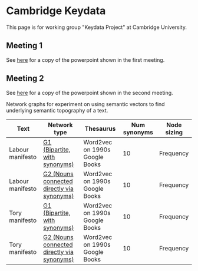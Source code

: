 # Cambridge Keydata

This page is for working group "Keydata Project" at Cambridge University.

## Meeting 1

See [here](https://www.dropbox.com/s/c8jmgddu3ekktj1/KeydataIntroMeeting.pptx?dl=0) for a copy of the powerpoint shown in the first meeting.

## Meeting 2

See [here](https://www.dropbox.com/s/pmm5bysdddvmkvf/keydata-meeting-2.pptx?dl=0) for a copy of the powerpoint shown in the second meeting.

Network graphs for experiment on using semantic vectors to find underlying semantic topography of a text.


| Text | Network type | Thesaurus | Num synonyms | Node sizing |
| ---- | ------------ | --------- | ------------ | ----------- |
| Labour manifesto | [G1 (Bipartite, with synonyms)](%assets_url%/networks/graph_labour_manifesto_G1.html) | Word2vec on 1990s Google Books | 10 | Frequency |
| Labour manifesto | [G2 (Nouns connected directly via synonyms)](%assets_url%/networks/graph_labour_manifesto_G2.html) | Word2vec on 1990s Google Books | 10 | Frequency |
| Tory manifesto | [G1 (Bipartite, with synonyms)](%assets_url%/networks/graph_tory_manifesto_G1.html) | Word2vec on 1990s Google Books | 10 | Frequency |
| Tory manifesto | [G2 (Nouns connected directly via synonyms)](%assets_url%/networks/graph_tory_manifesto_G2.html) | Word2vec on 1990s Google Books | 10 | Frequency |
